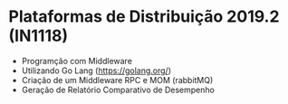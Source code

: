# Plataformas de Distribuição 2019.2 (IN1118)

- Programção com Middleware
- Utilizando Go Lang (https://golang.org/)
- Criação de um Middleware RPC e MOM (rabbitMQ)
- Geração de Relatório Comparativo de Desempenho